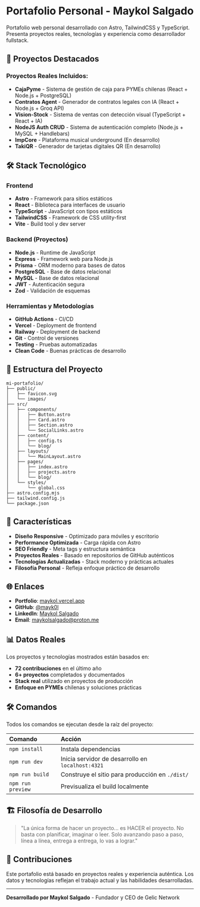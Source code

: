 # Portafolio Personal - Maykol Salgado

Portafolio web personal desarrollado con Astro, TailwindCSS y TypeScript. Presenta proyectos reales, tecnologías y experiencia como desarrollador fullstack.

## 🚀 Proyectos Destacados

### Proyectos Reales Incluidos:

- **CajaPyme** - Sistema de gestión de caja para PYMEs chilenas (React + Node.js + PostgreSQL)
- **Contratos Agent** - Generador de contratos legales con IA (React + Node.js + Groq API)
- **Vision-Stock** - Sistema de ventas con detección visual (TypeScript + React + IA)
- **NodeJS Auth CRUD** - Sistema de autenticación completo (Node.js + MySQL + Handlebars)
- **ImpCore** - Plataforma musical underground (En desarrollo)
- **TakiQR** - Generador de tarjetas digitales QR (En desarrollo)

## 🛠️ Stack Tecnológico

### Frontend
- **Astro** - Framework para sitios estáticos
- **React** - Biblioteca para interfaces de usuario
- **TypeScript** - JavaScript con tipos estáticos
- **TailwindCSS** - Framework de CSS utility-first
- **Vite** - Build tool y dev server

### Backend (Proyectos)
- **Node.js** - Runtime de JavaScript
- **Express** - Framework web para Node.js
- **Prisma** - ORM moderno para bases de datos
- **PostgreSQL** - Base de datos relacional
- **MySQL** - Base de datos relacional
- **JWT** - Autenticación segura
- **Zod** - Validación de esquemas

### Herramientas y Metodologías
- **GitHub Actions** - CI/CD
- **Vercel** - Deployment de frontend
- **Railway** - Deployment de backend
- **Git** - Control de versiones
- **Testing** - Pruebas automatizadas
- **Clean Code** - Buenas prácticas de desarrollo

## 📁 Estructura del Proyecto

```text
mi-portafolio/
├── public/
│   ├── favicon.svg
│   └── images/
├── src/
│   ├── components/
│   │   ├── Button.astro
│   │   ├── Card.astro
│   │   ├── Section.astro
│   │   └── SocialLinks.astro
│   ├── content/
│   │   ├── config.ts
│   │   └── blog/
│   ├── layouts/
│   │   └── MainLayout.astro
│   ├── pages/
│   │   ├── index.astro
│   │   ├── projects.astro
│   │   └── blog/
│   └── styles/
│       └── global.css
├── astro.config.mjs
├── tailwind.config.js
└── package.json
```

## 🚀 Características

- **Diseño Responsive** - Optimizado para móviles y escritorio
- **Performance Optimizada** - Carga rápida con Astro
- **SEO Friendly** - Meta tags y estructura semántica
- **Proyectos Reales** - Basado en repositorios de GitHub auténticos
- **Tecnologías Actualizadas** - Stack moderno y prácticas actuales
- **Filosofía Personal** - Refleja enfoque práctico de desarrollo

## 🌐 Enlaces

- **Portfolio**: [maykol.vercel.app](https://maykol.vercel.app)
- **GitHub**: [@mayk0l](https://github.com/mayk0l)
- **LinkedIn**: [Maykol Salgado](https://www.linkedin.com/in/maykol-nicolas-salgado-ramos-788366371/)
- **Email**: maykolsalgado@proton.me

## 📊 Datos Reales

Los proyectos y tecnologías mostrados están basados en:
- **72 contribuciones** en el último año
- **6+ proyectos** completados y documentados
- **Stack real** utilizado en proyectos de producción
- **Enfoque en PYMEs** chilenas y soluciones prácticas

## 🛠️ Comandos

Todos los comandos se ejecutan desde la raíz del proyecto:

| Comando              | Acción                                          |
| :------------------- | :---------------------------------------------- |
| `npm install`        | Instala dependencias                            |
| `npm run dev`        | Inicia servidor de desarrollo en `localhost:4321` |
| `npm run build`      | Construye el sitio para producción en `./dist/`  |
| `npm run preview`    | Previsualiza el build localmente                |

## 🏗️ Filosofía de Desarrollo

> "La única forma de hacer un proyecto... es HACER el proyecto. No basta con planificar, imaginar o leer. Solo avanzando paso a paso, línea a línea, entrega a entrega, lo vas a lograr."

## 🤝 Contribuciones

Este portafolio está basado en proyectos reales y experiencia auténtica. Los datos y tecnologías reflejan el trabajo actual y las habilidades desarrolladas.

---

**Desarrollado por Maykol Salgado** - Fundador y CEO de Gelic Network
